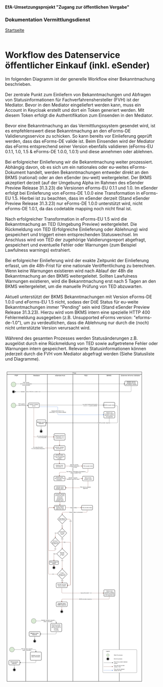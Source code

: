 **EfA-Umsetzungsprojekt "Zugang zur öffentlichen Vergabe"**
### Dokumentation Vermittlungsdienst
[Startseite](Readme.md)
<br><br>

# Workflow des Datenservice öffentlicher Einkauf (inkl. eSender)

Im folgenden Diagramm ist der generelle Workflow einer Bekanntmachung beschrieben.
<br><br>
Der zentrale Punkt zum Einliefern von Bekanntmachungen und Abfragen von Statusinformationen für Fachverfahrenshersteller (FVH) ist der Mediator. Bevor in den Mediator eingeliefert werden kann, muss ein Account in Keycloak erstellt und dort ein Token generiert werden. Mit diesem Token erfolgt die Authentifikation zum Einsenden in den Mediator.
<br><br>
Bevor eine Bekanntmachung an das Vermittlungssystem gesendet wird, ist es empfehlenswert diese Bekanntmachung an den eForms-DE Validierungsservice zu schicken. So kann bereits vor Einlieferung geprüft werden, dass das eForms-DE valide ist. Beim Einsenden wird der Mediator das eForms entsprechend seiner Version ebenfalls validieren (eForms-EU 0.1.1, 1.0, 1.5 & eForms-DE 1.0.0, 1.0.1) und diese annehmen oder ablehnen. 
<br><br>
Bei erfolgreicher Einlieferung wir die Bekanntmachung weiter prozessiert. Abhängig davon, ob es sich um ein nationales oder eu-weites eForms-Dokument handelt, werden Bekanntmachungen entweder direkt an den BKMS (national) oder an den eSender (eu-weit) weitergeleitet. Der BKMS akzeptiert derzeit (auf der Umgebung Alpha im Rahmen des eSender Preview Release 31.3.23) die Versionen eForms-EU 0.1.1 und 1.0. Im eSender erfolgt bei Einlieferung von eForms-DE 1.0.0 eine Transformation in eForms-EU 1.5. Hierbei ist zu beachten, dass im eSender derzeit (Stand eSender Preview Release 31.3.23) nur eForms-DE 1.0.0 unterstützt wird, nicht eForms-DE 1.0.1, da das codetable mapping noch nicht final ist.
<br><br>
Nach erfolgreicher Transformation in eForms-EU 1.5 wird die Bekanntmachung an TED (Umgebung Preview) weitergeleitet. Die Rückmeldung von TED (Erfolgreiche Einlieferung oder Ablehnung) wird gespeichert und triggert einen entsprechenden Statuswechsel. Im Anschluss wird von TED der zugehörige Validierungsreport abgefragt, gespeichert und eventuelle Fehler oder Warnungen (zum Beispiel Lawfulness warnings) extrahiert. 
<br><br>
Bei erfolgreicher Einlieferung wird der exakte Zeitpunkt der Einlieferung erfasst, um die 48h-Frist für eine nationale Veröffentlichung zu berechnen. Wenn keine Warnungen existieren wird nach Ablauf der 48h die Bekanntmachung an den BKMS weitergeleitet. Sollten Lawfulness Warnungen existieren, wird die Bekanntmachung erst nach 5 Tagen an den BKMS weitergeleitet, um die manuelle Prüfung von TED abzuwarten. 
<br><br>
Aktuell unterstützt der BKMS Bekanntmachungen mit Version eForms-DE 1.0.0 und eForms-EU 1.5 nicht, sodass der DöE Status für eu-weite Bekanntmachungen immer "Pending" sein wird (Stand eSender Preview Release 31.3.23). Hierzu wird vom BKMS intern eine spezielle HTTP 400 Fehlermeldung ausgegeben (z.B. Unsupported eForms version: "eforms-de-1.0"), um zu verdeutlichen, dass die Ablehnung nur durch die (noch) nicht unterstützte Version verursacht wird. 
<br><br>
Während des gesamten Prozesses werden Statusänderungen z.B. ausgelöst durch eine Rückmeldung von TED sowie aufgetretene Fehler oder Warnungen intern gespeichert. Relevante Statusinformationen können jederzeit durch die FVH vom Mediator abgefragt werden (Siehe Statusliste und Diagramme).
<br><br>

![Workflow Diagramm](images/workflow_diagramm.png)


